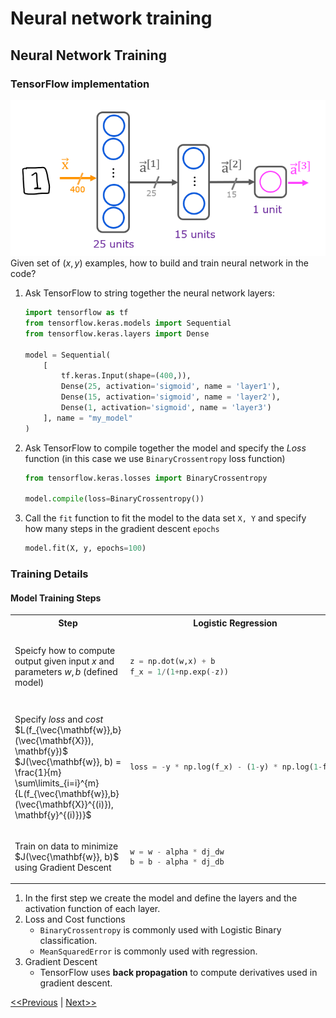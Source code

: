 # Neural network training
## Neural Network Training
### TensorFlow implementation
![Neural Network](./images/neural-network-01.PNG)
Given set of $(x,y)$ examples, how to build and train neural network in the code?
1. Ask TensorFlow to string together the neural network layers:
    ```python
    import tensorflow as tf
    from tensorflow.keras.models import Sequential
    from tensorflow.keras.layers import Dense

    model = Sequential(
        [               
            tf.keras.Input(shape=(400,)),
            Dense(25, activation='sigmoid', name = 'layer1'),
            Dense(15, activation='sigmoid', name = 'layer2'),
            Dense(1, activation='sigmoid', name = 'layer3')
        ], name = "my_model" 
    )
    ```
2. Ask TensorFlow to compile together the model and specify the _Loss_ function (in this case we use `BinaryCrossentropy` loss function)
    ```python
    from tensorflow.keras.losses import BinaryCrossentropy

    model.compile(loss=BinaryCrossentropy())
    ```
3. Call the `fit` function to fit the model to the data set `X, Y` and specify how many steps in the gradient descent `epochs`
    ```python
    model.fit(X, y, epochs=100)
    ```
### Training Details
#### Model Training Steps
<table>
<tr>
<th>Step</th><th>Logistic Regression</th><th>Neural Network</th>
</tr>
<tr>
<td>

Speicfy how to compute output given input $x$ and parameters $w, b$ (defined model)

</td>
<td>

```python
z = np.dot(w,x) + b
f_x = 1/(1+np.exp(-z))
```

</td>
<td>

```python
model = Sequential([ 
            Dense(...),
            Dense(...),
            Dense(...)
        ])
```

</td>
</tr>
<tr>
<td>

Specify _loss_ and _cost_<br>$L(f_{\vec{\mathbf{w}},b}(\vec{\mathbf{X}}), \mathbf{y})$ <br> $J(\vec{\mathbf{w}}, b) = \frac{1}{m} \sum\limits_{i=i}^{m}{L(f_{\vec{\mathbf{w}},b}(\vec{\mathbf{X}}^{(i)}), \mathbf{y}^{(i)})}$

</td>
<td>

```python
loss = -y * np.log(f_x) - (1-y) * np.log(1-f_x)
```

</td>
<td>

```python
model.compile(loss=BinaryCrossentropy())
```

</td>
</tr>
<tr>
<td>

Train on data to minimize $J(\vec{\mathbf{w}}, b)$ using Gradient Descent

</td>
<td>

```python
w = w - alpha * dj_dw
b = b - alpha * dj_db
```

</td>
<td>

```python
model.fit(X, y, epochs=100)
```

</td>
</tr>
</table>

1. In the first step we create the model and define the layers and the activation function of each layer.
2. Loss and Cost functions
    * `BinaryCrossentropy` is commonly used with Logistic Binary classification.
    * `MeanSquaredError` is commonly used with regression.
3. Gradient Descent
    * TensorFlow uses **back propagation** to compute derivatives used in gradient descent.

[<<Previous](../week-01/README.md) | [Next>>]()